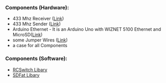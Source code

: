 ### Components (Hardware): ###
  * 433 Mhz Receiver ([Link](http://www.watterott.com/de/RF-Link-2400bps-Empfaenger-434MHz))
  * 433 Mhz Sender ([Link](http://www.watterott.com/de/RF-Link-Sender-434MHz))
  * Arduino Ethernet - It is an Arduino Uno with WIZNET 5100 Ethernet and MicroSD([Link](http://www.watterott.com/de/Arduino-Ethernet-w/o-PoE-module))
  * some Jumper Wires ([Link](http://www.watterott.com/de/Low-Cost-Jumper-Wires-fuer-Breadboards-70-Stueck))
  * a case for all Components

### Components (Software): ###
  * [RCSwitch Libary](http://code.google.com/p/rc-switch)
  * [SDFat Libary](http://code.google.com/p/sdfatlib/)